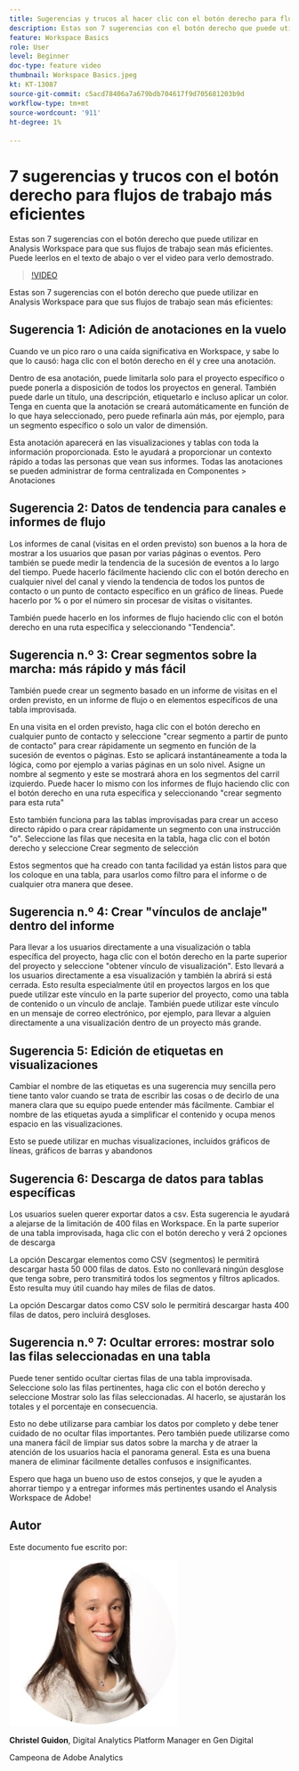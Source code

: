 ```yaml
---
title: Sugerencias y trucos al hacer clic con el botón derecho para flujos de trabajo más eficientes
description: Estas son 7 sugerencias con el botón derecho que puede utilizar en Analysis Workspace para que sus flujos de trabajo sean más eficientes.
feature: Workspace Basics
role: User
level: Beginner
doc-type: feature video
thumbnail: Workspace Basics.jpeg
kt: KT-13087
source-git-commit: c5acd78406a7a679bdb704617f9d705681203b9d
workflow-type: tm+mt
source-wordcount: '911'
ht-degree: 1%

---
```



# 7 sugerencias y trucos con el botón derecho para flujos de trabajo más eficientes

Estas son 7 sugerencias con el botón derecho que puede utilizar en Analysis Workspace para que sus flujos de trabajo sean más eficientes. Puede leerlos en el texto de abajo o ver el video para verlo demostrado.

>[!VIDEO](https://video.tv.adobe.com/v/3417736/?quality=12&learn=on)

Estas son 7 sugerencias con el botón derecho que puede utilizar en Analysis Workspace para que sus flujos de trabajo sean más eficientes:

## Sugerencia 1: Adición de anotaciones en la vuelo

Cuando ve un pico raro o una caída significativa en Workspace, y sabe lo que lo causó: haga clic con el botón derecho en él y cree una anotación.

Dentro de esa anotación, puede limitarla solo para el proyecto específico o puede ponerla a disposición de todos los proyectos en general. También puede darle un título, una descripción, etiquetarlo e incluso aplicar un color. Tenga en cuenta que la anotación se creará automáticamente en función de lo que haya seleccionado, pero puede refinarla aún más, por ejemplo, para un segmento específico o solo un valor de dimensión.

Esta anotación aparecerá en las visualizaciones y tablas con toda la información proporcionada. Esto le ayudará a proporcionar un contexto rápido a todas las personas que vean sus informes. Todas las anotaciones se pueden administrar de forma centralizada en Componentes > Anotaciones

## Sugerencia 2: Datos de tendencia para canales e informes de flujo

Los informes de canal (visitas en el orden previsto) son buenos a la hora de mostrar a los usuarios que pasan por varias páginas o eventos. Pero también se puede medir la tendencia de la sucesión de eventos a lo largo del tiempo. Puede hacerlo fácilmente haciendo clic con el botón derecho en cualquier nivel del canal y viendo la tendencia de todos los puntos de contacto o un punto de contacto específico en un gráfico de líneas. Puede hacerlo por % o por el número sin procesar de visitas o visitantes.

También puede hacerlo en los informes de flujo haciendo clic con el botón derecho en una ruta específica y seleccionando &quot;Tendencia&quot;.

## Sugerencia n.º 3: Crear segmentos sobre la marcha: más rápido y más fácil

También puede crear un segmento basado en un informe de visitas en el orden previsto, en un informe de flujo o en elementos específicos de una tabla improvisada.

En una visita en el orden previsto, haga clic con el botón derecho en cualquier punto de contacto y seleccione &quot;crear segmento a partir de punto de contacto&quot; para crear rápidamente un segmento en función de la sucesión de eventos o páginas. Esto se aplicará instantáneamente a toda la lógica, como por ejemplo a varias páginas en un solo nivel. Asigne un nombre al segmento y este se mostrará ahora en los segmentos del carril izquierdo. Puede hacer lo mismo con los informes de flujo haciendo clic con el botón derecho en una ruta específica y seleccionando &quot;crear segmento para esta ruta&quot;

Esto también funciona para las tablas improvisadas para crear un acceso directo rápido o para crear rápidamente un segmento con una instrucción &quot;o&quot;. Seleccione las filas que necesita en la tabla, haga clic con el botón derecho y seleccione Crear segmento de selección

Estos segmentos que ha creado con tanta facilidad ya están listos para que los coloque en una tabla, para usarlos como filtro para el informe o de cualquier otra manera que desee.

## Sugerencia n.º 4: Crear &quot;vínculos de anclaje&quot; dentro del informe

Para llevar a los usuarios directamente a una visualización o tabla específica del proyecto, haga clic con el botón derecho en la parte superior del proyecto y seleccione &quot;obtener vínculo de visualización&quot;. Esto llevará a los usuarios directamente a esa visualización y también la abrirá si está cerrada. Esto resulta especialmente útil en proyectos largos en los que puede utilizar este vínculo en la parte superior del proyecto, como una tabla de contenido o un vínculo de anclaje. También puede utilizar este vínculo en un mensaje de correo electrónico, por ejemplo, para llevar a alguien directamente a una visualización dentro de un proyecto más grande.

## Sugerencia 5: Edición de etiquetas en visualizaciones

Cambiar el nombre de las etiquetas es una sugerencia muy sencilla pero tiene tanto valor cuando se trata de escribir las cosas o de decirlo de una manera clara que su equipo puede entender más fácilmente. Cambiar el nombre de las etiquetas ayuda a simplificar el contenido y ocupa menos espacio en las visualizaciones.

Esto se puede utilizar en muchas visualizaciones, incluidos gráficos de líneas, gráficos de barras y abandonos

## Sugerencia 6: Descarga de datos para tablas específicas

Los usuarios suelen querer exportar datos a csv. Esta sugerencia le ayudará a alejarse de la limitación de 400 filas en Workspace. En la parte superior de una tabla improvisada, haga clic con el botón derecho y verá 2 opciones de descarga

La opción Descargar elementos como CSV (segmentos) le permitirá descargar hasta 50 000 filas de datos.  Esto no conllevará ningún desglose que tenga sobre, pero transmitirá todos los segmentos y filtros aplicados. Esto resulta muy útil cuando hay miles de filas de datos.

La opción Descargar datos como CSV solo le permitirá descargar hasta 400 filas de datos, pero incluirá desgloses.

## Sugerencia n.º 7: Ocultar errores: mostrar solo las filas seleccionadas en una tabla

Puede tener sentido ocultar ciertas filas de una tabla improvisada. Seleccione solo las filas pertinentes, haga clic con el botón derecho y seleccione Mostrar solo las filas seleccionadas. Al hacerlo, se ajustarán los totales y el porcentaje en consecuencia.

Esto no debe utilizarse para cambiar los datos por completo y debe tener cuidado de no ocultar filas importantes. Pero también puede utilizarse como una manera fácil de limpiar sus datos sobre la marcha y de atraer la atención de los usuarios hacia el panorama general. Esta es una buena manera de eliminar fácilmente detalles confusos e insignificantes.

Espero que haga un bueno uso de estos consejos, y que le ayuden a ahorrar tiempo y a entregar informes más pertinentes usando el Analysis Workspace de Adobe!

## Autor

Este documento fue escrito por:

![Christel Guidon](assets/christel-guidon.jpg)

**Christel Guidon**, Digital Analytics Platform Manager en Gen Digital

Campeona de Adobe Analytics
